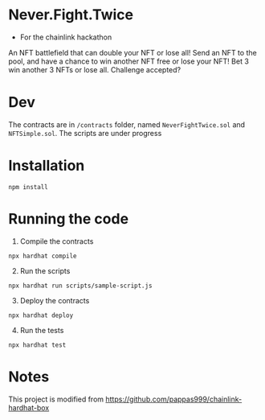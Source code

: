 # Never.Fight.Twice
* For the chainlink hackathon

An NFT battlefield that can double your NFT or lose all!
Send an NFT to the pool, and have a chance to win another NFT free or lose your NFT!
Bet 3 win another 3 NFTs or lose all. Challenge accepted?

# Dev
The contracts are in `/contracts` folder, named `NeverFightTwice.sol` and `NFTSimple.sol`. The scripts are under progress

# Installation
```
npm install 
```

# Running the code
1. Compile the contracts
```
npx hardhat compile
```
2. Run the scripts
```
npx hardhat run scripts/sample-script.js
```
3. Deploy the contracts 
```
npx hardhat deploy
```
4. Run the tests
```
npx hardhat test
```

# Notes 
This project is modified from https://github.com/pappas999/chainlink-hardhat-box
